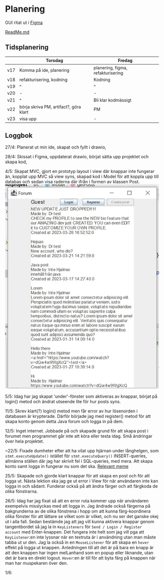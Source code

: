 # Planering
GUI ritat ut i [Figma](https://www.figma.com/file/pUN0oFfNOED2i6mp0Zh7OZ/prg2-slutprojekt?node-id=0%3A1&t=55ccjZPlMn5sCcDZ-1)

[ReadMe.md](../ReadMe.md)
## Tidsplanering

|   | Torsdag  | Fredag  |
|---|---|---|
| v17  | Komma på ide, planering  | planering, figma, refakturisering  |
| v18  | refakturisering, kodning  | Kodning  |
| v19  | ^  | ^  |
| v20  | -  | -  |
| v21  | ^  | Bli klar kodmässigt  |
| v22  | börja skriva PM, artifact?, göra klart  | PM |
| v23  | visa upp  | -  |

## Loggbok

27/4: Planerat ut min ide, skapat och fyllt i drawio, 

28/4: Skissat i Figma, uppdaterat drawio, börjat sätta upp projektet och skapa kod, 

4/5: Skapat MVC, gjort en prototyp layout i view där knappar inte fungerar än, kopplat upp MVC så view syns,
 skapad kod i Model för att koppla upp till databas och sedan visa raderna där ifrån i formen av klassen Post.
![View](./images/ss1.jpg "View")

5/5: Idag har jag skapat 'under'-fönster som aktiveras av knappar, börjat på login() metod och 
ändrat utseende lite för hur posts syns. 

11/5: Skrev klart(?) login() metod men får error av hur lösenorden i databasen är krypterade. 
Därför började jag med register() metod för att skapa konto genom detta Java forum och logga in på dem. 

12/5: Inget internet. Jobbade på och skapade grund för att skapa post i forumet men programmet går 
inte att köra eller testa idag. Små ändringar över hela projektet. 

~22/5: Fixade dumheter efter att ha vilat upp hjärnan under långhelgen, som ```stmt.executeUpdate()``` istället för ```stmt.executeQuery()``` 
INSERT-queries, allmänna ställen där jag har skrivit fel i SQL-queries, med mera. 
Att skapa konto samt logga in fungerar nu som det ska. [Relevant meme](./images/meme.png)

25/5: Skapade och gjorde klart knappar för att skapa en post och för att logga ut. Nästa lektion ska jag 
ge ut error i View för när användaren inte kan logga in och sådant. 
Funderar också på att ändra färger och att färgkoda de olika fönstrarna. 

26/5: Idag har jag fixat så att en error ruta kommer upp när användaren exempelvis misslyckas med att logga in. 
Jag ändrade också färgerna på bakgrunderna av de olika fönstrena i hopp om att kunna färg-koordinera olika 
fönster för att lättare se vilket som är vilket, och nu ser det ganske okej ut i alla fall. 
Sedan bestämde jag att jag vill kunna aktivera knappar genom tangentbordet så jag la in ```KeyListeners```
för ```Send / Login / Register account``` med Enter-knappen. Det fungera inte helt som jag vill pga att 
```KeyListener```:en inte lyssnar när en textruta är i användning utan man måste tabba ut ur den. 
Jag la också in en ```MouseListener``` för att skapa en ```hover``` effekt på logga ut knappen. 
Anledningen till att det är på bara en knapp är att den knappen har ingen melLanhand som en popup eller liknande, 
utan det är bara en direkt logout. ```Hover```:en är till för att byta färg på knappen när man har 
muspekaren över den.

1/6: 